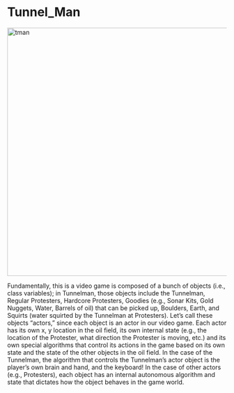 # Tunnel_Man
<img width="570" alt="tman" src="https://user-images.githubusercontent.com/66845657/116927114-17949600-ac10-11eb-85cc-81002a9e8695.png">

Fundamentally, this is a video game is composed of a bunch of objects (i.e., class variables); in 
Tunnelman, those objects include the Tunnelman, Regular Protesters, Hardcore
Protesters, Goodies (e.g., Sonar Kits, Gold Nuggets, Water, Barrels of oil) that can be
picked up, Boulders, Earth, and Squirts (water squirted by the Tunnelman at Protesters). 
Let’s call these objects “actors,” since each object is an actor in our video game. Each 
actor has its own x, y location in the oil field, its own internal state (e.g., the location of 
the Protester, what direction the Protester is moving, etc.) and its own special algorithms 
that control its actions in the game based on its own state and the state of the other objects 
in the oil field. In the case of the Tunnelman, the algorithm that controls the Tunnelman’s
actor object is the player’s own brain and hand, and the keyboard! In the case of other 
actors (e.g., Protesters), each object has an internal autonomous algorithm and state that 
dictates how the object behaves in the game world.
